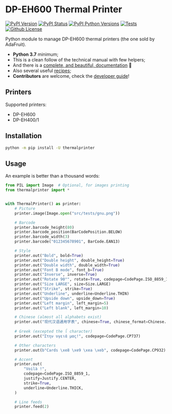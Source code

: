 # DP-EH600 Thermal Printer

[![PyPI Version](https://img.shields.io/pypi/v/thermalprinter.svg)](https://pypi.python.org/pypi/thermalprinter)
[![PyPI Status](https://img.shields.io/pypi/status/thermalprinter.svg)](https://pypi.python.org/pypi/thermalprinter)
[![PyPI Python Versions](https://img.shields.io/pypi/pyversions/thermalprinter.svg)](https://pypi.python.org/pypi/thermalprinter)
[![Tests](https://github.com/BoboTiG/thermalprinter/actions/workflows/tests.yml/badge.svg?branch=master)](https://github.com/BoboTiG/thermalprinter/actions/workflows/tests.yml)
[![Github License](https://img.shields.io/github/license/BoboTiG/thermalprinter.svg)](https://github.com/BoboTiG/thermalprinter/blob/master/LICENSE)

Python module to manage DP-EH600 thermal printers (the one sold by AdaFruit).

- **Python 3.7** minimum;
- This is a clean follow of the technical manual with few helpers;
- And there is a [complete, and beautiful, documentation](https://thermalprinter.readthedocs.io) 🙂
- Also several useful [recipes](https://github.com/BoboTiG/thermalprinter-recipes);
- **Contributors** are welcome, check the [developer guide](https://thermalprinter.readthedocs.io/developers.html)!

## Printers

Supported printers:

- DP-EH600
- DP-EH400/1

## Installation

```bash
python -m pip install -U thermalprinter
```

## Usage

An example is better than a thousand words:

```python
from PIL import Image  # Optional, for images printing
from thermalprinter import *


with ThermalPrinter() as printer:
    # Picture
    printer.image(Image.open("src/tests/gnu.png"))

    # Barcode
    printer.barcode_height(80)
    printer.barcode_position(BarCodePosition.BELOW)
    printer.barcode_width(3)
    printer.barcode("012345678901", BarCode.EAN13)

    # Style
    printer.out("Bold", bold=True)
    printer.out("Double height", double_height=True)
    printer.out("Double width", double_width=True)
    printer.out("Font B mode", font_b=True)
    printer.out("Inverse", inverse=True)
    printer.out("Rotate 90°", rotate=True, codepage=CodePage.ISO_8859_1)
    printer.out("Size LARGE", size=Size.LARGE)
    printer.out("Strike", strike=True)
    printer.out("Underline", underline=Underline.THIN)
    printer.out("Upside down", upside_down=True)
    printer.out("Left margin", left_margin=5)
    printer.out("Left blank", left_margin=10)

    # Chinese (almost all alphabets exist)
    printer.out("现代汉语通用字表", chinese=True, chinese_format=Chinese.UTF_8)
                
    # Greek (excepted the ΐ character)
    printer.out("Στην υγειά μας!", codepage=CodePage.CP737)

    # Other characters
    printer.out(b"Cards \xe8 \xe9 \xea \xeb", codepage=CodePage.CP932)

    # Accent
    printer.out(
        "Voilà !",
        codepage=CodePage.ISO_8859_1,
        justify=Justify.CENTER,
        strike=True,
        underline=Underline.THICK,
    )

    # Line feeds
    printer.feed(2)
```
